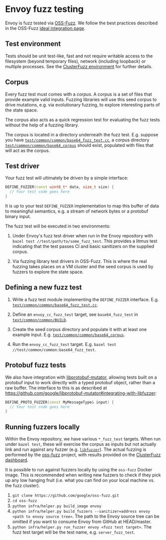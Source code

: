 # Envoy fuzz testing

Envoy is fuzz tested via [OSS-Fuzz](https://github.com/google/oss-fuzz). We
follow the best practices described in the OSS-Fuzz [ideal integration
page](https://github.com/google/oss-fuzz/blob/master/docs/ideal_integration.md).

## Test environment

Tests should be unit test-like, fast and not require writable access to the filesystem (beyond
temporary files), network (including loopback) or multiple processes. See the
[ClusterFuzz
environment](https://github.com/google/oss-fuzz/blob/master/docs/fuzzer_environment.md)
for further details.

## Corpus

Every fuzz test must comes with a *corpus*. A corpus is a set of files that
provide example valid inputs. Fuzzing libraries will use this seed corpus to
drive mutations, e.g. via evolutionary fuzzing, to explore interesting parts of
the state space.

The corpus also acts as a quick regression test for evaluating the fuzz tests
without the help of a fuzzing library.

The corpus is located in a directory underneath the fuzz test. E.g. suppose you
have
[`test/common/common/base64_fuzz_test.cc`](../../test/common/common/base64_fuzz_test.cc),
a corpus directory
[`test/common/common/base64_corpus`](../../test/common/common/base64_corpus) should
exist, populated with files that will act as the corpus.

## Test driver

Your fuzz test will ultimately be driven by a simple interface:

```c++
DEFINE_FUZZER(const uint8_t* data, size_t size) {
  // Your test code goes here
}
```

It is up to your test `DEFINE_FUZZER` implementation to map this buffer of data to
meaningful semantics, e.g. a stream of network bytes or a protobuf binary input.

The fuzz test will be executed in two environments:

1. Under Envoy's fuzz test driver when run in the Envoy repository with
   `bazel test //test/path/to/some_fuzz_test`. This provides a litmus test
   indicating that the test passes CI and basic sanitizers on the supplied
   corpus.

2. Via fuzzing library test drivers in OSS-Fuzz. This is where the real fuzzing
   takes places on a VM cluster and the seed corpus is used by fuzzers to
   explore the state space.

## Defining a new fuzz test

1. Write a fuzz test module implementing the `DEFINE_FUZZER`
   interface. E.g.
   [`test/common/common/base64_fuzz_test.cc`](../../test/common/common/base64_fuzz_test.cc).

2. Define an `envoy_cc_fuzz_test` target, see `base64_fuzz_test` in
   [`test/common/common/BUILD`](../../test/common/common/BUILD).

3. Create the seed corpus directory and populate it with at least one example
   input. E.g.
   [`test/common/common/base64_corpus`](../../test/common/common/base64_corpus).

4. Run the `envoy_cc_fuzz_test` target. E.g. `bazel test
   //test/common/common:base64_fuzz_test`.

## Protobuf fuzz tests

We also have integration with
[libprotobuf-mutator](https://github.com/google/libprotobuf-mutator), allowing
tests built on a protobuf input to work directly with a typed protobuf object,
rather than a raw buffer. The interface to this is as described at
https://github.com/google/libprotobuf-mutator#integrating-with-libfuzzer:

```c++
DEFINE_PROTO_FUZZER(const MyMessageType& input) {
  // Your test code goes here
}
```

## Running fuzzers locally

Within the Envoy repository, we have various `*_fuzz_test` targets. When run
under `bazel test`, these will exercise the corpus as inputs but not actually
link and run against any fuzzer (e.g.
[`libfuzzer`](https://llvm.org/docs/LibFuzzer.html)).  The actual fuzzing is
performed by the [oss-fuzz](https://github.com/google/oss-fuzz) project, with
results provided on the [ClusterFuzz dashboard](https://oss-fuzz.com).

It is possible to run against fuzzers locally by using the `oss-fuzz` Docker
image. This is recommended when writing new fuzzers to check if they pick up any
low hanging fruit (i.e. what you can find on your local machine vs. the fuzz
cluster).

1. `git clone https://github.com/google/oss-fuzz.git`
2. `cd oss-fuzz`
3. `python infra/helper.py build_image envoy`
4. `python infra/helper.py build_fuzzers --sanitizer=address envoy <path to
   envoy source tree>`. The path to the Envoy source tree can be omitted if you
   want to consume Envoy from GitHub at HEAD/master.
5. `python infra/helper.py run_fuzzer envoy <fuzz test target>`. The fuzz test
   target will be the test name, e.g. `server_fuzz_test`.

